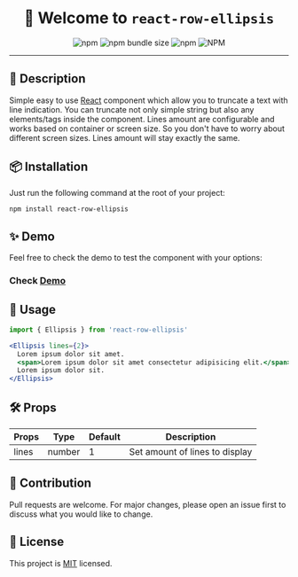 <h1 align="center">🖖 Welcome to <code>react-row-ellipsis</code></h1>

<p align="center">
  <img alt="npm" src="https://img.shields.io/npm/v/react-row-ellipsis?color=yellow" />
  <img alt="npm bundle size" src="https://img.shields.io/bundlephobia/minzip/react-row-ellipsis?label=size" />
  <img alt="npm" src="https://img.shields.io/npm/dt/react-row-ellipsis" />
  <img alt="NPM" src="https://img.shields.io/npm/l/react-row-ellipsis" />
</p>

<hr />

## 📄 Description

Simple easy to use [React](https://reactjs.org) component which allow you to truncate a text with line indication. You can truncate not only simple string but also any elements/tags inside the component. Lines amount are configurable and works based on container or screen size. So you don't have to worry about different screen sizes. Lines amount will stay exactly the same. 

## 📦 Installation

Just run the following command at the root of your project:

```bash
npm install react-row-ellipsis
```

## ✨ Demo

Feel free to check the demo to test the component with your options:
### Check [Demo](https://ok3tbe.csb.app/)

## 🚀 Usage

```jsx
import { Ellipsis } from 'react-row-ellipsis'

<Ellipsis lines={2}>
  Lorem ipsum dolor sit amet.
  <span>Lorem ipsum dolor sit amet consectetur adipisicing elit.</span>
  Lorem ipsum dolor sit.
</Ellipsis>
```

## 🛠 Props

| Props | Type   | Default | Description                    |
|-------|--------|---------|--------------------------------|
| lines | number | 1       | Set amount of lines to display |

## 🤝 Contribution

Pull requests are welcome. For major changes, please open an issue first to discuss what you would like to change.

## 📝 License
This project is [MIT](https://choosealicense.com/licenses/mit/) licensed.


